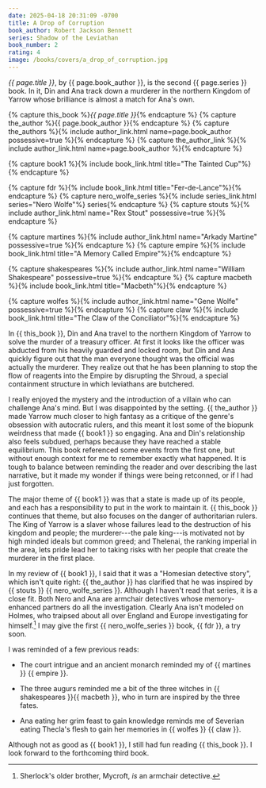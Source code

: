 ```yaml
---
date: 2025-04-18 20:31:09 -0700
title: A Drop of Corruption
book_author: Robert Jackson Bennett
series: Shadow of the Leviathan
book_number: 2
rating: 4
image: /books/covers/a_drop_of_corruption.jpg
---
```


<cite class="book-title">{{ page.title }}</cite>, by <span
class="author-name">{{ page.book_author }}</span>, is the second <span
class="book-series">{{ page.series }}</span> book. In it, Din and Ana track
down a murderer in the northern Kingdom of Yarrow whose brilliance is almost a
match for Ana's own.

{% capture this_book %}<cite class="book-title">{{ page.title }}</cite>{% endcapture %}
{% capture the_author %}<span class="author-name">{{ page.book_author }}</span>{% endcapture %}
{% capture the_authors %}{% include author_link.html name=page.book_author possessive=true %}{% endcapture %}
{% capture the_author_link %}{% include author_link.html name=page.book_author %}{% endcapture %}

{% capture book1 %}{% include book_link.html title="The Tainted Cup"%}{% endcapture %}

{% capture fdr %}{% include book_link.html title="Fer-de-Lance"%}{% endcapture %}
{% capture nero_wolfe_series %}{% include series_link.html series="Nero Wolfe"%} series{% endcapture %}
{% capture stouts %}{% include author_link.html name="Rex Stout" possessive=true %}{% endcapture %}

{% capture martines %}{% include author_link.html name="Arkady Martine" possessive=true %}{% endcapture %}
{% capture empire %}{% include book_link.html title="A Memory Called Empire"%}{% endcapture %}

{% capture shakespeares %}{% include author_link.html name="William Shakespeare" possessive=true %}{% endcapture %}
{% capture macbeth %}{% include book_link.html title="Macbeth"%}{% endcapture %}

{% capture wolfes %}{% include author_link.html name="Gene Wolfe" possessive=true %}{% endcapture %}
{% capture claw %}{% include book_link.html title="The Claw of the Conciliator"%}{% endcapture %}

In {{ this_book }}, Din and Ana travel to the northern Kingdom of Yarrow to
solve the murder of a treasury officer. At first it looks like the officer was
abducted from his heavily guarded and locked room, but Din and Ana quickly
figure out that the man everyone thought was the official was actually the
murderer. They realize out that he has been planning to stop the flow of
reagents into the Empire by disrupting the Shroud, a special containment
structure in which leviathans are butchered.

I really enjoyed the mystery and the introduction of a villain who can
challenge Ana's mind. But I was disappointed by the setting. {{ the_author }}
made Yarrow much closer to high fantasy as a critique of the genre's obsession
with autocratic rulers, and this meant it lost some of the biopunk weirdness
that made {{ book1 }} so engaging. Ana and Din's relationship also feels
subdued, perhaps because they have reached a stable equilibrium. This book
referenced some events from the first one, but without enough context for me
to remember exactly what happened. It is tough to balance between reminding
the reader and over describing the last narrative, but it made my wonder if
things were being retconned, or if I had just forgotten.

The major theme of {{ book1 }} was that a state is made up of its people, and
each has a responsibility to put in the work to maintain it. {{ this_book }}
continues that theme, but also focuses on the danger of authoritarian rulers.
The King of Yarrow is a slaver whose failures lead to the destruction of his
kingdom and people; the murderer---the pale king---is motivated not by high
minded ideals but common greed; and Thelenai, the ranking imperial in the
area, lets pride lead her to taking risks with her people that create the
murderer in the first place.

In my review of {{ book1 }}, I said that it was a "Homesian detective story",
which isn't quite right: {{ the_author }} has clarified that he was inspired
by {{ stouts }} {{ nero_wolfe_series }}. Although I haven't read that series,
it is a close fit. Both Nero and Ana are armchair detectives whose
memory-enhanced partners do all the investigation. Clearly Ana isn't modeled
on Holmes, who traipsed about all over England and Europe investigating for
himself.[^mycroft] I may give the first {{ nero_wolfe_series }} book, {{ fdr
}}, a try soon.

[^mycroft]: Sherlock's older brother, Mycroft, _is_ an armchair detective.

I was reminded of a few previous reads:

- The court intrigue and an ancient monarch reminded my of {{ martines }} {{ empire
  }}.

- The three augurs reminded me a bit of the three witches in {{ shakespeares
  }}{{ macbeth }}, who in turn are inspired by the three fates.

- Ana eating her grim feast to gain knowledge reminds me of Severian eating
  Thecla's flesh to gain her memories in {{ wolfes }} {{ claw }}.

Although not as good as {{ book1 }}, I still had fun reading {{ this_book
  }}. I look forward to the forthcoming third book.
